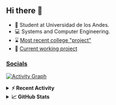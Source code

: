 ## Hi there 👋

<!--
**Daniel-VergaraM/Daniel-VergaraM** is a ✨ _special_ ✨ repository because its `README.md` (this file) appears on your GitHub profile.-->

- 🌱 Student at Universidad de los Andes.
- 💻 Systems and Computer Engineering.
- ⌛ [Most recent college "project"](https://daniel-vergaram.github.io/TallerAngular/)
- 🔨 [Current working project](https://github.com/Daniel-VergaraM/WebRTC-Video-Broadcast)


<h3><a href="https://dvergaram.is-a.dev/links" target="_blank">Socials</a></h3>
  


[![Activity Graph](https://github-readme-activity-graph.vercel.app/graph?username=daniel-vergaram&theme=github-dark-dimmed&custom_title=Daniel%27s%20Activity%20Graph&hide_border=true)](https://github.com/ashutosh00710/github-readme-activity-graph)

<!--START_SECTION:activity-->

<!--END_SECTION:activity-->

<details> <summary> <b>⚡ Recent Activity</b> </summary>
  
<!--START_SECTION:waka-->
![Code Time](http://img.shields.io/badge/Code%20Time-417%20hrs%2018%20mins-blue)

![Lines of code](https://img.shields.io/badge/From%20Hello%20World%20I%27ve%20Written-493.1%20thousand%20lines%20of%20code-blue)

**🐱 My GitHub Data** 

> 📦 ? Used in GitHub's Storage 
 > 
> 🏆 119 Contributions in the Year 2025
 > 
> 💼 Opted to Hire
 > 
> 📜 12 Public Repositories 
 > 
> 🔑 0 Private Repositories 
 > 
**I'm a Night 🦉** 

```text
🌞 Morning                98 commits          ████░░░░░░░░░░░░░░░░░░░░░   15.48 % 
🌆 Daytime                214 commits         ████████░░░░░░░░░░░░░░░░░   33.81 % 
🌃 Evening                208 commits         ████████░░░░░░░░░░░░░░░░░   32.86 % 
🌙 Night                  113 commits         ████░░░░░░░░░░░░░░░░░░░░░   17.85 % 
```


📊 **This Week I Spent My Time On** 

```text
🕑︎ Time Zone: America/Bogota

💬 Programming Languages: 
TypeScript               6 hrs 27 mins       ████████░░░░░░░░░░░░░░░░░   31.73 % 
Java                     6 hrs               ███████░░░░░░░░░░░░░░░░░░   29.53 % 
JavaScript               2 hrs 31 mins       ███░░░░░░░░░░░░░░░░░░░░░░   12.41 % 
CSS                      1 hr 39 mins        ██░░░░░░░░░░░░░░░░░░░░░░░   08.18 % 
Java Properties          47 mins             █░░░░░░░░░░░░░░░░░░░░░░░░   03.90 % 

🐱‍💻 Projects: 
daniel-vergaram.github.io9 hrs 7 mins        ███████████░░░░░░░░░░░░░░   44.89 % 
ISIS2603_202510_S3_E3_Ase3 hrs 30 mins       ████░░░░░░░░░░░░░░░░░░░░░   17.27 % 
site-api                 2 hrs 7 mins        ███░░░░░░░░░░░░░░░░░░░░░░   10.49 % 
ISIS2603_202510_S3_E3_Ase1 hr 48 mins        ██░░░░░░░░░░░░░░░░░░░░░░░   08.86 % 
Proyecto-SisTrans        1 hr 41 mins        ██░░░░░░░░░░░░░░░░░░░░░░░   08.35 % 
```


 Last Updated on 23/05/2025 00:52:40 UTC
<!--END_SECTION:waka-->

</details>

<details> <summary> <b>📈 GitHub Stats</b> </summary>
<!--START_SECTION:simplewaka-->

```txt
From: 10 June 2024 - To: 23 May 2025

Total Time: 417 hrs 59 mins

Java                146 hrs 35 mins 🟩🟩🟩🟩🟩🟩🟩🟩🟩⬜⬜⬜⬜⬜⬜⬜⬜⬜⬜⬜⬜⬜⬜⬜⬜   35.07 %
TypeScript          95 hrs 22 mins  🟩🟩🟩🟩🟩🟨⬜⬜⬜⬜⬜⬜⬜⬜⬜⬜⬜⬜⬜⬜⬜⬜⬜⬜⬜   22.82 %
JavaScript          67 hrs 33 mins  🟩🟩🟩🟩⬜⬜⬜⬜⬜⬜⬜⬜⬜⬜⬜⬜⬜⬜⬜⬜⬜⬜⬜⬜⬜   16.16 %
Bash                18 hrs 54 mins  🟩⬜⬜⬜⬜⬜⬜⬜⬜⬜⬜⬜⬜⬜⬜⬜⬜⬜⬜⬜⬜⬜⬜⬜⬜   04.52 %
HTML                17 hrs 6 mins   🟩⬜⬜⬜⬜⬜⬜⬜⬜⬜⬜⬜⬜⬜⬜⬜⬜⬜⬜⬜⬜⬜⬜⬜⬜   04.09 %
```

<!--END_SECTION:simplewaka-->
</details>
